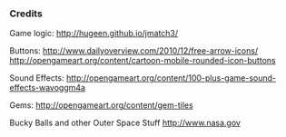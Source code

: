 ### Credits

Game logic:
    http://hugeen.github.io/jmatch3/
    
Buttons:
    http://www.dailyoverview.com/2010/12/free-arrow-icons/
    http://opengameart.org/content/cartoon-mobile-rounded-icon-buttons
    
Sound Effects:
    http://opengameart.org/content/100-plus-game-sound-effects-wavoggm4a

Gems:
    http://opengameart.org/content/gem-tiles
    
Bucky Balls and other Outer Space Stuff
    http://www.nasa.gov
    

